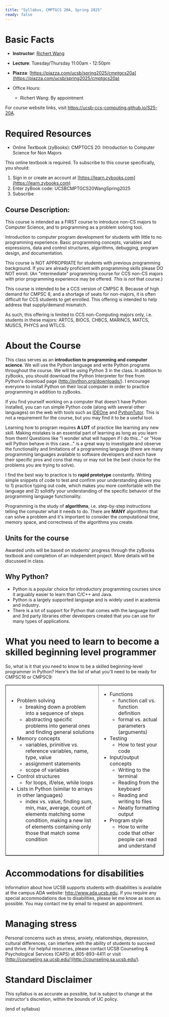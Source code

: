 ```yaml
---
title: "Syllabus, CMPTGCS 20A, Spring 2025"
ready: false
---
```


# Basic Facts

* **Instructor**:
   [Richert Wang](http://www.cs.ucsb.edu/~richert)
* **Lecture**: Tuesday/Thursday 11:00am - 12:50pm
* **Piazza**: [https://piazza.com/ucsb/spring2025/cmptgcs20a](https://piazza.com/ucsb/spring2025/cmptgcs20a)
                                         
* Office Hours:
   * Richert Wang: By appointment

For course website links, visit <https://ucsb-ccs-computing.github.io/S25-20A>.

# Required Resources

* Online Textbook (zyBooks): CMPTGCS 20: Introduction to Computer Science for Non Majors

This online textbook is required. To subscribe to this course specifically, you should:
1. Sign in or create an account at [https://learn.zybooks.com](https://learn.zybooks.com)
2. Enter zyBook code: UCSBCMPTGCS20WangSpring2025
3. Subscribe

## Course Description:

This course is intended as a FIRST course to introduce non-CS majors to Computer Science, and to programming as a problem solving tool.

Introduction to computer program development for students with little to no programming experience. Basic programming concepts, variables and expressions, data and control structures, algorithms, debugging, program design, and documentation.

This course is NOT APPROPRIATE for students with previous programming background. If you are already proficient with programming skills please DO NOT enroll. (An "intermediate" programming course for CCS non-CS majors with prior programming experience may be offered. *This* is *not* that course.)

This course is intended to be a CCS version of CMPSC 8. Because of high demand for CMPSC 8, and a shortage of seats for non-majors, it is often difficult for CCS students to get enrolled. This offering is intended to help address that supply/demand mismatch.

As such, this offering is limited to CCS non-Computing majors only, i.e. students in these majors: ARTCS, BIOCS, CHBCS, MARINCS, MATCS, MUSCS, PHYCS and WTLCS.

# About the Course

This class serves as an <strong>introduction to programming and computer science</strong>. We will use the Python language and write Python programs throughout the course. We will be using Python 3 in the class. In addition to zyBooks, you should download the Python Interpreter for free from Python's download page (http://python.org/downloads/). I encourage everyone to install Python on their local computer in order to practice programming in addition to zyBooks.

If you find yourself working on a computer that doesn't have Python installed, you can run simple Python code (along with several other languages) on the web with tools such as [IDEOne](https://ideone.com) and [PythonTutor](https://pythontutor.com/). This is not a requirement for the course, but you may find it to be a useful tool.

Learning how to program requires <strong>A LOT</strong> of practice like learning any new skill. Making mistakes is an essential part of learning as long as you learn from them! Questions like "I wonder what will happen if I do this..." or "How will Python behave in this case..." is a great way to investigate and observe the functionality and limitations of a programming language (there are many programming languages available to software developers and each have their specific pros and cons that may or may not be the best choice for the problems you are trying to solve).

I find the best way to practice is to <strong>rapid prototype</strong> constantly. Writing simple snippets of code to test and confirm your understanding allows you to 1) practice typing out code, which makes you more comfortable with the language and 2) solidify your understanding of the specific behavior of the programming language functionality.

Programming is the study of <strong>algorithms</strong>, i.e. step-by-step instructions telling the computer what it needs to do. There are <strong>MANY</strong> algorithms that can solve a problem and it's important to consider the computational time, memory space, and correctness of the algorithms you create.

## Units for the course

Awarded units will be based on students' progress through the zyBooks textbook and completion of an independent project. More details will be discussed in class.

## Why Python?

* Python is a popular choice for introductory programming courses since it arguably easier to learn than C/C++ and Java.
* Python is a largely supported language and is widely used in academia and industry.
* There is a lot of support for Python that comes with the language itself and 3rd party libraries other developers created that you can use for many types of applications.

# What you need to learn to become a skilled beginning level programmer

So, what is it that you need to know to be a skilled beginning-level programmer in Python? Here's the  list of what you'll need to be ready for CMPSC16 or CMPSC9:

<table border="1" cellspacing="1" cellpadding="1" id="topicTable">
  <tr>
    <td><ul class="style11">
      <li>Problem solving
        <ul>
            <li>breaking down a problem into a sequence of steps</li>
          <li>abstracting specific problems into general ones<br />
            and finding general solutions</li>
        </ul>
      </li>
      <li>Memory concepts
        <ul>
            <li>variables, primitive vs. reference variables, name, type, value</li>
          <li>assignment statements</li>
          <li>scope of variables</li>
        </ul>
      </li>
      <li>Control structures
        <ul>
            <li>for loops, if/else, while loops</li>
        </ul>
      </li>
      <li>Lists in Python (similar to arrays in other languages)
        <ul>
            <li>index vs. value, finding sum, min, max, average, count of elements matching some condition, making a new list of elements containing only those that match some condition</li>
        </ul>
      </li>
    </ul>    </td>
    <td><ul class="style11">
      <li>Functions
        <ul>
            <li>function call vs. function definition</li>
          <li>formal vs. actual parameters (arguments)</li>
        </ul>
      </li>
      <li>Testing
        <ul>
            <li>How to test your code</li>
        </ul>
      </li>
      <li>Input/output concepts
        <ul>
            <li>Writing to the terminal</li>
          <li>Reading from the keyboard</li>
          <li>Reading and writing to files</li>
          <li>Neatly formatting output</li>
        </ul>
      </li>
      <li>Program style
        <ul>
            <li>How to write code that other people can read and understand</li>
        </ul>
      </li>
    </ul>    </td>
  </tr>
</table>

# Accommodations for disabilities

Information about how UCSB supports students with disabilities is
available at the campus ADA website: <http://www.ada.ucsb.edu>. If you require any special accommodations due to disabilities, please let me know as soon as possible. You may contact me by email to request an appointment.

# Managing stress

Personal concerns such as stress, anxiety, relationships, depression, cultural differences, can interfere with the ability of students to succeed and thrive. For helpful resources, please contact UCSB Counseling & Psychological Services (CAPS) at 805-893-4411 or visit [http://counseling.sa.ucsb.edu/](http://counseling.sa.ucsb.edu/).

# Standard Disclaimer

This syllabus is as accurate as possible, but is subject to change at
the instructor's discretion, within the bounds of UC policy.

(end of syllabus)

